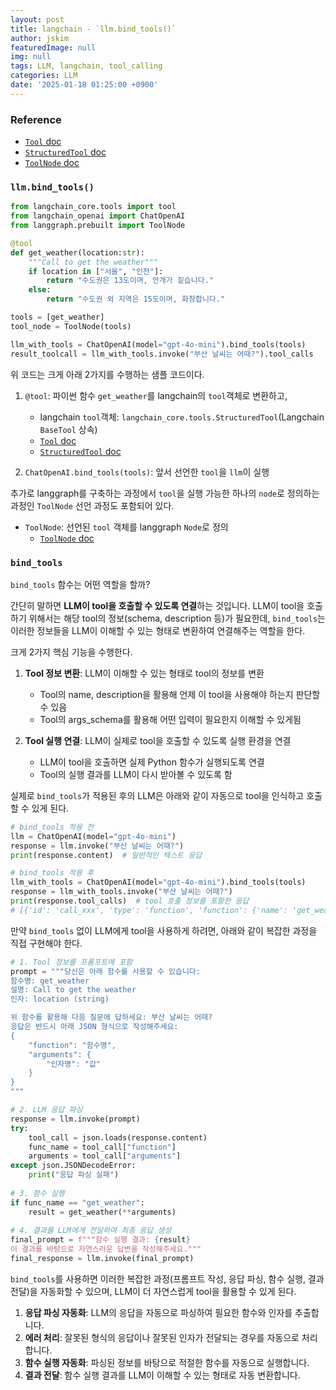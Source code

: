 ```yaml
---
layout: post
title: langchain - `llm.bind_tools()`
author: jskim
featuredImage: null
img: null
tags: LLM, langchain, tool_calling
categories: LLM
date: '2025-01-18 01:25:00 +0900'
---
```


### Reference
- [`Tool` doc](https://api.python.langchain.com/en/latest/tools/langchain_core.tools.Tool.html#langchain_community.agent_toolkits.nla.tool.Tool)
- [`StructuredTool` doc](https://api.python.langchain.com/en/latest/tools/langchain_core.tools.StructuredTool.html#langchain_community.agent_toolkits.nla.tool.StructuredTool)
- [`ToolNode` doc](https://langchain-ai.github.io/langgraph/reference/prebuilt/#langgraph.prebuilt.tool_node.ToolNode)

### `llm.bind_tools()`
```python
from langchain_core.tools import tool
from langchain_openai import ChatOpenAI
from langgraph.prebuilt import ToolNode

@tool
def get_weather(location:str):
	"""Call to get the weather"""
	if location in ["서울", "인천"]:
		return "수도권은 13도이며, 안개가 짙습니다."
	else:
		return "수도권 외 지역은 15도이며, 화창합니다."

tools = [get_weather]
tool_node = ToolNode(tools)

llm_with_tools = ChatOpenAI(model="gpt-4o-mini").bind_tools(tools)
result_toolcall = llm_with_tools.invoke("부산 날씨는 어때?").tool_calls
```

위 코드는 크게 아래 2가지를 수행하는 샘플 코드이다.

1. `@tool`: 파이썬 함수 `get_weather`를 langchain의 `tool`객체로 변환하고,
	- langchain `tool`객체: `langchain_core.tools.StructuredTool`(Langchain `BaseTool` 상속)
	- [`Tool` doc](https://api.python.langchain.com/en/latest/tools/langchain_core.tools.Tool.html#langchain_community.agent_toolkits.nla.tool.Tool)
	- [`StructuredTool` doc](https://api.python.langchain.com/en/latest/tools/langchain_core.tools.StructuredTool.html#langchain_community.agent_toolkits.nla.tool.StructuredTool)

2. `ChatOpenAI.bind_tools(tools)`: 앞서 선언한 `tool`을 `llm`이 실행

추가로 langgraph를 구축하는 과정에서 `tool`을 실행 가능한 하나의 `node`로 정의하는 과정인 `ToolNode` 선언 과정도 포함되어 있다.
-  `ToolNode`: 선언된 `tool` 객체를 langgraph `Node`로 정의
	- [`ToolNode` doc](https://langchain-ai.github.io/langgraph/reference/prebuilt/#langgraph.prebuilt.tool_node.ToolNode)

### `bind_tools`
`bind_tools` 함수는 어떤 역할을 할까?

간단히 말하면 **LLM이 tool을 호출할 수 있도록 연결**하는 것입니다. LLM이 tool을 호출하기 위해서는 해당 tool의 정보(schema, description 등)가 필요한데, `bind_tools`는 이러한 정보들을 LLM이 이해할 수 있는 형태로 변환하여 연결해주는 역할을 한다.

크게 2가지 핵심 기능을 수행한다.

1. **Tool 정보 변환**: LLM이 이해할 수 있는 형태로 tool의 정보를 변환
   - Tool의 name, description을 활용해 언제 이 tool을 사용해야 하는지 판단할 수 있음
   - Tool의 args_schema를 활용해 어떤 입력이 필요한지 이해할 수 있게됨

2. **Tool 실행 연결**: LLM이 실제로 tool을 호출할 수 있도록 실행 환경을 연결
   - LLM이 tool을 호출하면 실제 Python 함수가 실행되도록 연결
   - Tool의 실행 결과를 LLM이 다시 받아볼 수 있도록 함

실제로 `bind_tools`가 적용된 후의 LLM은 아래와 같이 자동으로 tool을 인식하고 호출할 수 있게 된다.

```python
# bind_tools 적용 전
llm = ChatOpenAI(model="gpt-4o-mini")
response = llm.invoke("부산 날씨는 어때?")
print(response.content)  # 일반적인 텍스트 응답

# bind_tools 적용 후
llm_with_tools = ChatOpenAI(model="gpt-4o-mini").bind_tools(tools)
response = llm_with_tools.invoke("부산 날씨는 어때?")
print(response.tool_calls)  # tool 호출 정보를 포함한 응답
# [{'id': 'call_xxx', 'type': 'function', 'function': {'name': 'get_weather', 'arguments': '{"location": "부산"}'}}]
```

만약 `bind_tools` 없이 LLM에게 tool을 사용하게 하려면, 아래와 같이 복잡한 과정을 직접 구현해야 한다.

```python
# 1. Tool 정보를 프롬프트에 포함
prompt = """당신은 아래 함수를 사용할 수 있습니다:
함수명: get_weather
설명: Call to get the weather
인자: location (string)

위 함수를 활용해 다음 질문에 답하세요: 부산 날씨는 어때?
응답은 반드시 아래 JSON 형식으로 작성해주세요:
{
    "function": "함수명",
    "arguments": {
        "인자명": "값"
    }
}
"""

# 2. LLM 응답 파싱
response = llm.invoke(prompt)
try:
    tool_call = json.loads(response.content)
    func_name = tool_call["function"]
    arguments = tool_call["arguments"]
except json.JSONDecodeError:
    print("응답 파싱 실패")
    
# 3. 함수 실행
if func_name == "get_weather":
    result = get_weather(**arguments)
    
# 4. 결과를 LLM에게 전달하여 최종 응답 생성
final_prompt = f"""함수 실행 결과: {result}
이 결과를 바탕으로 자연스러운 답변을 작성해주세요."""
final_response = llm.invoke(final_prompt)
```

`bind_tools`를 사용하면 이러한 복잡한 과정(프롬프트 작성, 응답 파싱, 함수 실행, 결과 전달)을 자동화할 수 있으며, LLM이 더 자연스럽게 tool을 활용할 수 있게 된다.

1. **응답 파싱 자동화**: LLM의 응답을 자동으로 파싱하여 필요한 함수와 인자를 추출합니다.
2. **에러 처리**: 잘못된 형식의 응답이나 잘못된 인자가 전달되는 경우를 자동으로 처리합니다.
3. **함수 실행 자동화**: 파싱된 정보를 바탕으로 적절한 함수를 자동으로 실행합니다.
4. **결과 전달**: 함수 실행 결과를 LLM이 이해할 수 있는 형태로 자동 변환합니다.

